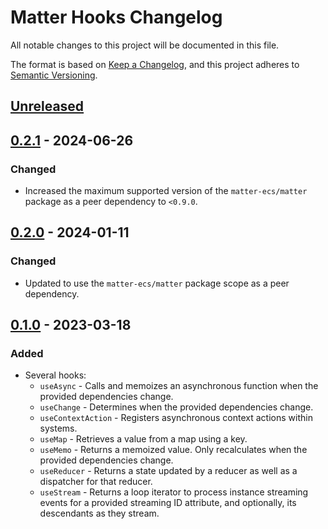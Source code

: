 # Matter Hooks Changelog

All notable changes to this project will be documented in this file.

The format is based on [Keep a Changelog][kac], and this project adheres to
[Semantic Versioning][semver].

[kac]: https://keepachangelog.com/en/1.1.0/
[semver]: https://semver.org/spec/v2.0.0.html

## [Unreleased]

## [0.2.1] - 2024-06-26

### Changed

- Increased the maximum supported version of the `matter-ecs/matter` package as
  a peer dependency to `<0.9.0`.

## [0.2.0] - 2024-01-11

### Changed

- Updated to use the `matter-ecs/matter` package scope as a peer dependency.

## [0.1.0] - 2023-03-18

### Added

- Several hooks:
  - `useAsync` - Calls and memoizes an asynchronous function when the provided
    dependencies change.
  - `useChange` - Determines when the provided dependencies change.
  - `useContextAction` - Registers asynchronous context actions within systems.
  - `useMap` - Retrieves a value from a map using a key.
  - `useMemo` - Returns a memoized value. Only recalculates when the provided
    dependencies change.
  - `useReducer` - Returns a state updated by a reducer as well as a dispatcher
    for that reducer.
  - `useStream` - Returns a loop iterator to process instance streaming events
    for a provided streaming ID attribute, and optionally, its descendants as
    they stream.

[unreleased]: https://github.com/matter-ecs/matter-hooks/compare/v0.2.1...HEAD
[0.2.1]: https://github.com/matter-ecs/matter-hooks/releases/tag/v0.2.1
[0.2.0]: https://github.com/matter-ecs/matter-hooks/releases/tag/v0.2.0
[0.1.0]: https://github.com/matter-ecs/matter-hooks/releases/tag/v0.1.0
